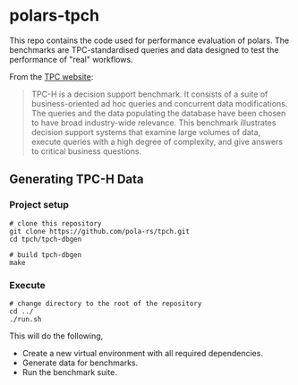 polars-tpch
===========

This repo contains the code used for performance evaluation of polars. The benchmarks are TPC-standardised queries and data designed to test the performance of "real" workflows.

From the [TPC website](https://www.tpc.org/tpch/):
> TPC-H is a decision support benchmark. It consists of a suite of business-oriented ad hoc queries and concurrent data modifications. The queries and the data populating the database have been chosen to have broad industry-wide relevance. This benchmark illustrates decision support systems that examine large volumes of data, execute queries with a high degree of complexity, and give answers to critical business questions.

## Generating TPC-H Data

### Project setup

```shell
# clone this repository
git clone https://github.com/pola-rs/tpch.git
cd tpch/tpch-dbgen

# build tpch-dbgen
make
```

### Execute

```shell
# change directory to the root of the repository
cd ../
./run.sh
```

This will do the following,

- Create a new virtual environment with all required dependencies.
- Generate data for benchmarks.
- Run the benchmark suite.
